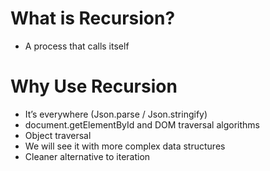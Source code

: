 # What is Recursion?

- A process that calls itself

# Why Use Recursion

- It’s everywhere (Json.parse / Json.stringify)
- document.getElementById and DOM traversal algorithms
- Object traversal
- We will see it with more complex data structures
- Cleaner alternative to iteration
